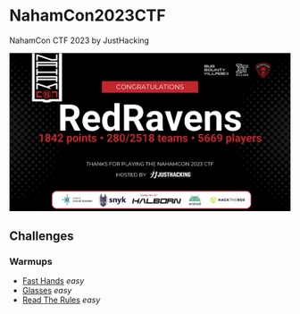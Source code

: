 # NahamCon2023CTF
NahamCon CTF 2023 by JustHacking

![NahamConCTF2023](NahamConCTF2023.png)

## Challenges

### Warmups

* [Fast Hands](Fast-Hands/readme.md) <em>easy</em>
* [Glasses](Glasses/readme.md) <em>easy</em>
* [Read The Rules](Read-The-Rules/readme.md) <em>easy<em>

